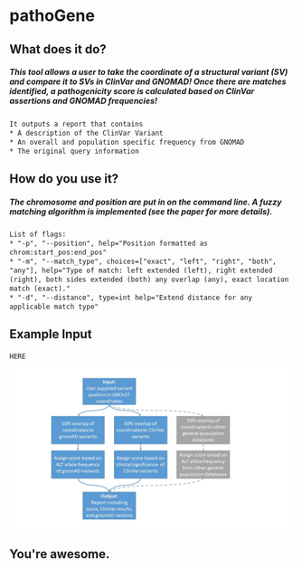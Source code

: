 # pathoGene

## What does it do?

##### This tool allows a user to take the coordinate of a structural variant (SV) and compare it to SVs in ClinVar and GNOMAD!  Once there are matches identified, a pathogenicity score is calculated based on ClinVar assertions and GNOMAD frequencies!  

``` 
It outputs a report that contains 
* A description of the ClinVar Variant
* An overall and population specific frequency from GNOMAD
* The original query information 
```

## How do you use it?

##### The chromosome and position are put in on the command line.  A fuzzy matching algorithm is implemented (see the paper for more details).    

```
List of flags:
* "-p", "--position", help="Position formatted as chrom:start_pos:end_pos"
* "-m", "--match_type", choices=["exact", "left", "right", "both", "any"], help="Type of match: left extended (left), right extended (right), both sides extended (both) any overlap (any), exact location match (exact)."
* "-d", "--distance", type=int help="Extend distance for any applicable match type"
```

## Example Input

```
HERE
```

![Alt text](https://github.com/NCBI-Hackathons/Computational_Medicine_1/blob/master/pathoGene/pathoGene.jpg)

## You're awesome.  

